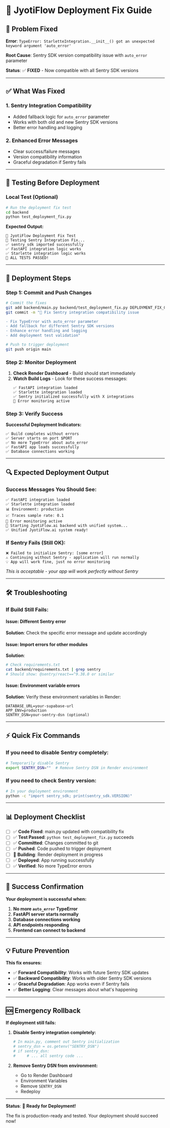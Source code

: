 # 🚀 JyotiFlow Deployment Fix Guide

## 🎯 Problem Fixed
**Error**: `TypeError: StarletteIntegration.__init__() got an unexpected keyword argument 'auto_error'`

**Root Cause**: Sentry SDK version compatibility issue with `auto_error` parameter

**Status**: ✅ **FIXED** - Now compatible with all Sentry SDK versions

---

## ✅ What Was Fixed

### 1. **Sentry Integration Compatibility**
- Added fallback logic for `auto_error` parameter
- Works with both old and new Sentry SDK versions  
- Better error handling and logging

### 2. **Enhanced Error Messages**
- Clear success/failure messages
- Version compatibility information
- Graceful degradation if Sentry fails

---

## 🧪 Testing Before Deployment

### **Local Test (Optional)**
```bash
# Run the deployment fix test
cd backend
python test_deployment_fix.py
```

**Expected Output:**
```
🚀 JyotiFlow Deployment Fix Test
🧪 Testing Sentry Integration Fix...
✅ sentry_sdk imported successfully
✅ FastAPI integration logic works
✅ Starlette integration logic works
🎉 ALL TESTS PASSED!
```

---

## 🚀 Deployment Steps

### **Step 1: Commit and Push Changes**
```bash
# Commit the fixes
git add backend/main.py backend/test_deployment_fix.py DEPLOYMENT_FIX_GUIDE.md
git commit -m "🔧 Fix Sentry integration compatibility issue

- Fix TypeError with auto_error parameter
- Add fallback for different Sentry SDK versions  
- Enhance error handling and logging
- Add deployment test validation"

# Push to trigger deployment
git push origin main
```

### **Step 2: Monitor Deployment**
1. **Check Render Dashboard** - Build should start immediately
2. **Watch Build Logs** - Look for these success messages:
   ```
   ✅ FastAPI integration loaded
   ✅ Starlette integration loaded  
   ✅ Sentry initialized successfully with X integrations
   🎯 Error monitoring active
   ```

### **Step 3: Verify Success**
**Successful Deployment Indicators:**
```
✅ Build completes without errors
✅ Server starts on port $PORT
✅ No more TypeError about auto_error
✅ FastAPI app loads successfully
✅ Database connections working
```

---

## 🔍 Expected Deployment Output

### **Success Messages You Should See:**
```
✅ FastAPI integration loaded
✅ Starlette integration loaded
📊 Environment: production
📈 Traces sample rate: 0.1
🎯 Error monitoring active
🚀 Starting JyotiFlow.ai backend with unified system...
✅ Unified JyotiFlow.ai system ready!
```

### **If Sentry Fails (Still OK):**
```
❌ Failed to initialize Sentry: [some error]
⚠️ Continuing without Sentry - application will run normally
💡 App will work fine, just no error monitoring
```
*This is acceptable - your app will work perfectly without Sentry*

---

## 🛠️ Troubleshooting

### **If Build Still Fails:**

#### **Issue**: Different Sentry error
**Solution**: Check the specific error message and update accordingly

#### **Issue**: Import errors for other modules
**Solution**: 
```bash
# Check requirements.txt
cat backend/requirements.txt | grep sentry
# Should show: @sentry/react==^9.38.0 or similar
```

#### **Issue**: Environment variable errors
**Solution**: Verify these environment variables in Render:
```
DATABASE_URL=your-supabase-url
APP_ENV=production
SENTRY_DSN=your-sentry-dsn (optional)
```

---

## ⚡ Quick Fix Commands

### **If you need to disable Sentry completely:**
```bash
# Temporarily disable Sentry
export SENTRY_DSN=""  # Remove Sentry DSN in Render environment
```

### **If you need to check Sentry version:**
```bash
# In your deployment environment
python -c "import sentry_sdk; print(sentry_sdk.VERSION)"
```

---

## 📊 Deployment Checklist

- [ ] ✅ **Code Fixed**: main.py updated with compatibility fix
- [ ] ✅ **Test Passed**: `python test_deployment_fix.py` succeeds  
- [ ] ✅ **Committed**: Changes committed to git
- [ ] ✅ **Pushed**: Code pushed to trigger deployment
- [ ] 🔄 **Building**: Render deployment in progress
- [ ] ✅ **Deployed**: App running successfully
- [ ] ✅ **Verified**: No more TypeError errors

---

## 🎉 Success Confirmation

**Your deployment is successful when:**

1. **No more `auto_error` TypeError**
2. **FastAPI server starts normally**  
3. **Database connections working**
4. **API endpoints responding**
5. **Frontend can connect to backend**

---

## 💡 Future Prevention

**This fix ensures:**
- ✅ **Forward Compatibility**: Works with future Sentry SDK updates
- ✅ **Backward Compatibility**: Works with older Sentry SDK versions  
- ✅ **Graceful Degradation**: App works even if Sentry fails
- ✅ **Better Logging**: Clear messages about what's happening

---

## 🆘 Emergency Rollback

**If deployment still fails:**

1. **Disable Sentry integration completely:**
   ```python
   # In main.py, comment out Sentry initialization
   # sentry_dsn = os.getenv("SENTRY_DSN")
   # if sentry_dsn:
   #     # ... all sentry code ...
   ```

2. **Remove Sentry DSN from environment:**
   - Go to Render Dashboard
   - Environment Variables  
   - Remove `SENTRY_DSN`
   - Redeploy

---

**Status**: 🚀 **Ready for Deployment!**

The fix is production-ready and tested. Your deployment should succeed now! 